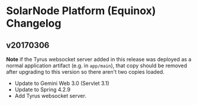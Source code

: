 # SolarNode Platform (Equinox) Changelog

## v20170306

**Note** if the Tyrus websocket server added in this release was deployed as
a normal application artifact (e.g. in `app/main`), that copy should be removed
after upgrading to this version so there aren't two copies loaded.
 
 * Update to Gemini Web 3.0 (Servlet 3.1)
 * Update to Spring 4.2.9
 * Add Tyrus websocket server. 

